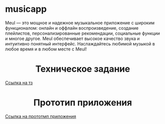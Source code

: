# musicapp
Meul — это мощное и надежное музыкальное приложение с широким функционалом: онлайн и оффлайн воспроизведение, создание плейлистов, персонализированные рекомендации, социальные функции и многое другое. Meul обеспечивает высокое качество звука и интуитивно понятный интерфейс. Наслаждайтесь любимой музыкой в любое время и в любом месте с Meul!
<h1 align="center">Техническое задание</h1>
<a href="https://github.com/user-attachments/files/18009476/meul.docx">Ссылка на тз</a>

<h1 align="center">Прототип приложения</h1>
<a href="https://github.com/user-attachments/files/18009471/Untitled.pdf">Ссылка на прототмп приложения</a>

